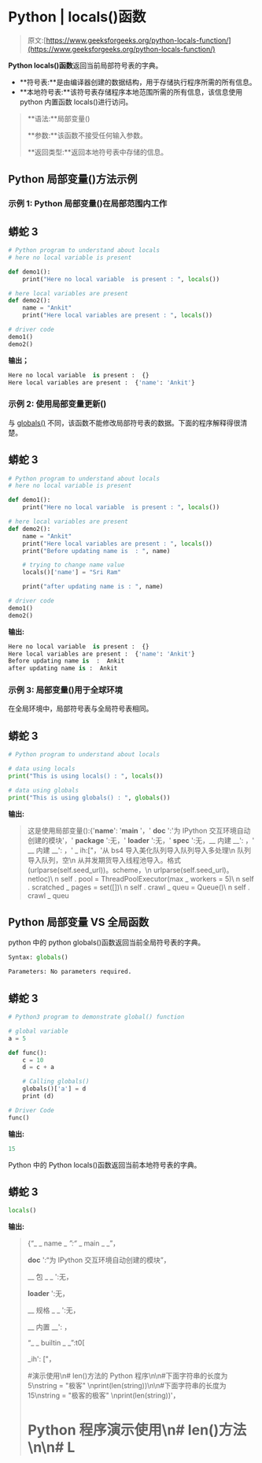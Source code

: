 # Python | locals()函数

> 原文:[https://www.geeksforgeeks.org/python-locals-function/](https://www.geeksforgeeks.org/python-locals-function/)

**Python locals()函数**返回当前局部符号表的字典。

*   **符号表:**是由编译器创建的数据结构，用于存储执行程序所需的所有信息。
*   **本地符号表:**该符号表存储程序本地范围所需的所有信息，该信息使用 python 内置函数 locals()进行访问。

> **语法:**局部变量()
> 
> **参数:**该函数不接受任何输入参数。
> 
> **返回类型:**返回本地符号表中存储的信息。

## Python 局部变量()方法示例

### **示例 1:** Python 局部变量()在局部范围内工作

## 蟒蛇 3

```py
# Python program to understand about locals
# here no local variable is present

def demo1():
    print("Here no local variable  is present : ", locals())

# here local variables are present
def demo2():
    name = "Ankit"
    print("Here local variables are present : ", locals())

# driver code
demo1()
demo2()
```

**输出；**

```py
Here no local variable  is present :  {}
Here local variables are present :  {'name': 'Ankit'}
```

### **示例 2:** 使用局部变量更新()

与 [globals()](https://www.geeksforgeeks.org/python-globals-function/) 不同，该函数不能修改局部符号表的数据。下面的程序解释得很清楚。

## 蟒蛇 3

```py
# Python program to understand about locals
# here no local variable is present

def demo1():
    print("Here no local variable  is present : ", locals())

# here local variables are present
def demo2():
    name = "Ankit"
    print("Here local variables are present : ", locals())
    print("Before updating name is  : ", name)

    # trying to change name value
    locals()['name'] = "Sri Ram"

    print("after updating name is : ", name)

# driver code
demo1()
demo2()
```

**输出:**

```py
Here no local variable  is present :  {}
Here local variables are present :  {'name': 'Ankit'}
Before updating name is  :  Ankit
after updating name is :  Ankit
```

### **示例 3:** 局部变量()用于全球环境

在全局环境中，局部符号表与全局符号表相同。

## 蟒蛇 3

```py
# Python program to understand about locals

# data using locals
print("This is using locals() : ", locals())

# data using globals
print("This is using globals() : ", globals())
```

**输出:**

> 这是使用局部变量():{'__name__': '__main__ '，' __doc__ ':'为 IPython 交互环境自动创建的模块'，' __package__ ':无，' __loader__ ':无，' __spec__ ':无，__ 内建 __': <module>，' __ 内建 __': <module>，' _ ih:["，'从 bs4 导入美化队列导入队列导入多处理\n 队列导入队列，空\n 从并发期货导入线程池导入。格式(urlparse(self.seed_url))。scheme，\n urlparse(self.seed_url)。netloc)\ n self . pool = ThreadPoolExecutor(max _ workers = 5)\ n self . scratched _ pages = set([])\ n self . crawl _ queu = Queue()\ n self . crawl _ queu</module></module>

## Python 局部变量 VS 全局函数

python 中的 python globals()函数返回当前全局符号表的字典。

```py
Syntax: globals()

Parameters: No parameters required.
```

## 蟒蛇 3

```py
# Python3 program to demonstrate global() function

# global variable
a = 5

def func():
    c = 10
    d = c + a

    # Calling globals()
    globals()['a'] = d
    print (d)

# Driver Code   
func()
```

**输出:**

```py
15
```

Python 中的 Python locals()函数返回当前本地符号表的字典。

## 蟒蛇 3

```py
locals()
```

**输出:**

> {“_ _ name _ _”:“_ _ main _ _”，
> 
> __doc__ ':“为 IPython 交互环境自动创建的模块”，
> 
> __ 包 _ _ ':无，
> 
> __loader__ ':无，
> 
> __ 规格 _ _ ':无，
> 
> __ 内置 __': <module>，</module>
> 
> “_ _ builtin _ _”:t0[
> 
> _ih': ["，
> 
> #演示使用\n# len()方法的 Python 程序\n\n#下面字符串的长度为 5\nstring = "极客" \nprint(len(string))\n\n#下面字符串的长度为 15\nstring = "极客的极客" \nprint(len(string))'，
> 
> # Python 程序演示使用\n# len()方法\n\n# L